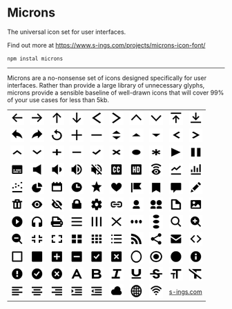 # Microns
The universal icon set for user interfaces.

Find out more at https://www.s-ings.com/projects/microns-icon-font/

```
npm instal microns
```

-----

Microns are a no-nonsense set of icons designed specifically for user
interfaces. Rather than provide a large library of unnecessary glyphs,
microns provide a sensible baseline of well-drawn icons that will cover
99% of your use cases for less than 5kb.

<table>
<tr>
<td><img alt="arrow-left" src="./svg/arrow-left.svg" width="32" height="32" /></td>
<td><img alt="arrow-right" src="./svg/arrow-right.svg" width="32" height="32" /></td>
<td><img alt="arrow-up" src="./svg/arrow-up.svg" width="32" height="32" /></td>
<td><img alt="arrow-down" src="./svg/arrow-down.svg" width="32" height="32" /></td>
<td><img alt="left" src="./svg/left.svg" width="32" height="32" /></td>
<td><img alt="right" src="./svg/right.svg" width="32" height="32" /></td>
<td><img alt="up" src="./svg/up.svg" width="32" height="32" /></td>
<td><img alt="down" src="./svg/down.svg" width="32" height="32" /></td>
<td><img alt="upload" src="./svg/upload.svg" width="32" height="32" /></td>
<td><img alt="download" src="./svg/download.svg" width="32" height="32" /></td>
</tr>
<tr>
<td><img alt="undo" src="./svg/undo.svg" width="32" height="32" /></td>
<td><img alt="redo" src="./svg/redo.svg" width="32" height="32" /></td>
<td><img alt="replay" src="./svg/replay.svg" width="32" height="32" /></td>
<td><img alt="plus" src="./svg/plus.svg" width="32" height="32" /></td>
<td><img alt="minus" src="./svg/minus.svg" width="32" height="32" /></td>
<td><img alt="caret" src="./svg/caret.svg" width="32" height="32" /></td>
<td><img alt="caret-up" src="./svg/caret-up.svg" width="32" height="32" /></td>
<td><img alt="caret-down" src="./svg/caret-down.svg" width="32" height="32" /></td>
<td><img alt="i-left" src="./svg/i-left.svg" width="32" height="32" /></td>
<td><img alt="i-right" src="./svg/i-right.svg" width="32" height="32" /></td>
</tr>
<tr>
<td><img alt="i-up" src="./svg/i-up.svg" width="32" height="32" /></td>
<td><img alt="i-down" src="./svg/i-down.svg" width="32" height="32" /></td>
<td><img alt="i-plus" src="./svg/i-plus.svg" width="32" height="32" /></td>
<td><img alt="i-minus" src="./svg/i-minus.svg" width="32" height="32" /></td>
<td><img alt="i-tick" src="./svg/i-tick.svg" width="32" height="32" /></td>
<td><img alt="i-cross" src="./svg/i-cross.svg" width="32" height="32" /></td>
<td><img alt="i-bullet" src="./svg/i-bullet.svg" width="32" height="32" /></td>
<td><img alt="i-asterisk" src="./svg/i-asterisk.svg" width="32" height="32" /></td>
<td><img alt="play" src="./svg/play.svg" width="32" height="32" /></td>
<td><img alt="pause" src="./svg/pause.svg" width="32" height="32" /></td>
</tr>
<tr>
<td><img alt="subtitles" src="./svg/subtitles.svg" width="32" height="32" /></td>
<td><img alt="vol-low" src="./svg/vol-low.svg" width="32" height="32" /></td>
<td><img alt="vol-mid" src="./svg/vol-mid.svg" width="32" height="32" /></td>
<td><img alt="vol-high" src="./svg/vol-high.svg" width="32" height="32" /></td>
<td><img alt="vol-mute" src="./svg/vol-mute.svg" width="32" height="32" /></td>
<td><img alt="captions" src="./svg/captions.svg" width="32" height="32" /></td>
<td><img alt="hd" src="./svg/hd.svg" width="32" height="32" /></td>
<td><img alt="audio-description" src="./svg/audio-description.svg" width="32" height="32" /></td>
<td><img alt="chart-line" src="./svg/chart-line.svg" width="32" height="32" /></td>
<td><img alt="chart-bar" src="./svg/chart-bar.svg" width="32" height="32" /></td>
</tr>
<tr>
<td><img alt="chart-scatter" src="./svg/chart-scatter.svg" width="32" height="32" /></td>
<td><img alt="chart-pie" src="./svg/chart-pie.svg" width="32" height="32" /></td>
<td><img alt="calendar" src="./svg/calendar.svg" width="32" height="32" /></td>
<td><img alt="clock" src="./svg/clock.svg" width="32" height="32" /></td>
<td><img alt="star" src="./svg/star.svg" width="32" height="32" /></td>
<td><img alt="heart" src="./svg/heart.svg" width="32" height="32" /></td>
<td><img alt="flag" src="./svg/flag.svg" width="32" height="32" /></td>
<td><img alt="bookmark" src="./svg/bookmark.svg" width="32" height="32" /></td>
<td><img alt="chat" src="./svg/chat.svg" width="32" height="32" /></td>
<td><img alt="edit" src="./svg/edit.svg" width="32" height="32" /></td>
</tr>
<tr>
<td><img alt="delete" src="./svg/delete.svg" width="32" height="32" /></td>
<td><img alt="show" src="./svg/show.svg" width="32" height="32" /></td>
<td><img alt="hide" src="./svg/hide.svg" width="32" height="32" /></td>
<td><img alt="lock" src="./svg/lock.svg" width="32" height="32" /></td>
<td><img alt="cog" src="./svg/cog.svg" width="32" height="32" /></td>
<td><img alt="link" src="./svg/link.svg" width="32" height="32" /></td>
<td><img alt="user" src="./svg/user.svg" width="32" height="32" /></td>
<td><img alt="group" src="./svg/group.svg" width="32" height="32" /></td>
<td><img alt="file" src="./svg/file.svg" width="32" height="32" /></td>
<td><img alt="image" src="./svg/image.svg" width="32" height="32" /></td>
</tr>
<tr>
<td><img alt="video" src="./svg/video.svg" width="32" height="32" /></td>
<td><img alt="audio" src="./svg/audio.svg" width="32" height="32" /></td>
<td><img alt="print" src="./svg/print.svg" width="32" height="32" /></td>
<td><img alt="menu" src="./svg/menu.svg" width="32" height="32" /></td>
<td><img alt="bars" src="./svg/bars.svg" width="32" height="32" /></td>
<td><img alt="cancel" src="./svg/cancel.svg" width="32" height="32" /></td>
<td><img alt="opts-h" src="./svg/opts-h.svg" width="32" height="32" /></td>
<td><img alt="opts-v" src="./svg/opts-v.svg" width="32" height="32" /></td>
<td><img alt="search" src="./svg/search.svg" width="32" height="32" /></td>
<td><img alt="zoom-in" src="./svg/zoom-in.svg" width="32" height="32" /></td>
</tr>
<tr>
<td><img alt="zoom-out" src="./svg/zoom-out.svg" width="32" height="32" /></td>
<td><img alt="contract" src="./svg/contract.svg" width="32" height="32" /></td>
<td><img alt="expand" src="./svg/expand.svg" width="32" height="32" /></td>
<td><img alt="grid" src="./svg/grid.svg" width="32" height="32" /></td>
<td><img alt="matrix" src="./svg/matrix.svg" width="32" height="32" /></td>
<td><img alt="chapters" src="./svg/chapters.svg" width="32" height="32" /></td>
<td><img alt="rss" src="./svg/rss.svg" width="32" height="32" /></td>
<td><img alt="share" src="./svg/share.svg" width="32" height="32" /></td>
<td><img alt="mail" src="./svg/mail.svg" width="32" height="32" /></td>
<td><img alt="code" src="./svg/code.svg" width="32" height="32" /></td>
</tr>
<tr>
<td><img alt="box" src="./svg/box.svg" width="32" height="32" /></td>
<td><img alt="box-full" src="./svg/box-full.svg" width="32" height="32" /></td>
<td><img alt="box-plus" src="./svg/box-plus.svg" width="32" height="32" /></td>
<td><img alt="box-minus" src="./svg/box-minus.svg" width="32" height="32" /></td>
<td><img alt="box-tick" src="./svg/box-tick.svg" width="32" height="32" /></td>
<td><img alt="box-cross" src="./svg/box-cross.svg" width="32" height="32" /></td>
<td><img alt="radio-off" src="./svg/radio-off.svg" width="32" height="32" /></td>
<td><img alt="radio-on" src="./svg/radio-on.svg" width="32" height="32" /></td>
<td><img alt="radio-full" src="./svg/radio-full.svg" width="32" height="32" /></td>
<td><img alt="info" src="./svg/info.svg" width="32" height="32" /></td>
</tr>
<tr>
<td><img alt="warn" src="./svg/warn.svg" width="32" height="32" /></td>
<td><img alt="pass" src="./svg/pass.svg" width="32" height="32" /></td>
<td><img alt="fail" src="./svg/fail.svg" width="32" height="32" /></td>
<td><img alt="text" src="./svg/text.svg" width="32" height="32" /></td>
<td><img alt="bold" src="./svg/bold.svg" width="32" height="32" /></td>
<td><img alt="italic" src="./svg/italic.svg" width="32" height="32" /></td>
<td><img alt="underline" src="./svg/underline.svg" width="32" height="32" /></td>
<td><img alt="strikeout" src="./svg/strikeout.svg" width="32" height="32" /></td>
<td><img alt="text-size" src="./svg/text-size.svg" width="32" height="32" /></td>
<td><img alt="text-unstyle" src="./svg/text-unstyle.svg" width="32" height="32" /></td>
</tr>
<tr>
<td><img alt="align-left" src="./svg/align-left.svg" width="32" height="32" /></td>
<td><img alt="align-center" src="./svg/align-center.svg" width="32" height="32" /></td>
<td><img alt="align-right" src="./svg/align-right.svg" width="32" height="32" /></td>
<td><img alt="indent" src="./svg/indent.svg" width="32" height="32" /></td>
<td><img alt="outdent" src="./svg/outdent.svg" width="32" height="32" /></td>
<td><img alt="cloud" src="./svg/cloud.svg" width="32" height="32" /></td>
<td><img alt="web" src="./svg/web.svg" width="32" height="32" /></td>
<td><img alt="wifi" src="./svg/wifi.svg" width="32" height="32" /></td>
<td colspan="2"><a href="https://www.s-ings.com">s-ings.com</a></td>
</tr>
</table>
